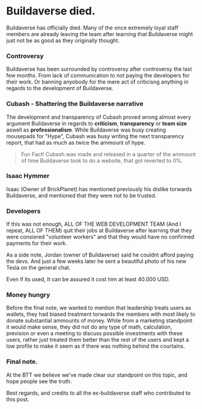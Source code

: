 # Buildaverse died.
Buildaverse has officially died. Many of the once extremely loyal staff members are already leaving the team after learning that Buildaverse might just not be as good as they originally thought.

### Controversy
Buildaverse has been surrounded by controversy after controversy the last few months. From lack of communication to not paying the developers for their work. Or banning anyobody for the mere act of criticisng anything in regards to the development of Buildaverse.

### Cubash - Shattering the Buildaverse narrative
The development and transparency of Cubash proved wrong almost every argument Buildaverse in regards to **criticism**, **transparency** or **team size** aswell as **professionalism**. While Buildaverse was busy creating mousepads for "Hype", Cubash was busy writing the next transparency report, that had as much as twice the ammount of hype. 

> Fun Fact! Cubash was made and released in a quarter of the ammount of time Buildaverse took to do a website, that got reverted to 0%.

### Isaac Hymmer
Isaac (Owner of BrickPlanet) has mentioned previously his dislike torwards Buildaverse, and mentioned that they were not to be trusted.

### Developers
If this was not enough, ALL OF THE WEB DEVELOPMENT TEAM (And I repeat, ALL OF THEM) quit their jobs at Buildaverse after learning that they were consiered "volunteer workers" and that they would have no confirmed payments for their work.

As a side note, Jordan (owner of Buildaverse) said he couldnt afford paying the devs. And just a few weeks later he sent a beautiful photo of his new Tesla on the general chat.

Even if its used, It can be assured it cost him at least 40.000 USD.

### Money hungry
Before the final note, we wanted to mention that leadership treats users as wallets, they had biased treatment torwards the members with most likely to donate substantial ammounts of money. While from a marketing standpoint it would make sense, they did not do any type of math, calculation, prevision or even a meeting to discuss possible investments with these users, rather just treated them better than the rest of the users and kept a low profile to make it seem as if there was nothing behind the courtains.

### Final note.
At the BTT we believe we've made clear our standpoint on this topic, and hope people see the truth.

Best regards, and credits to all the ex-buildaverse staff who contributed to this post.
